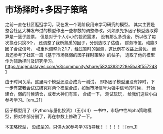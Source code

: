 # 市场择时+多因子策略

之前一直在社区逛逛学习，现在发一个现阶段用来学习研究的模型。 其实主要是整合社区大神发布过的模型作出一些参数的调整修改，列如原先多因子模型选取得算是一篮子股票， 但是对于个人小小的投资需求， 没有那么多资金，所以改了每次换仓只换3个， 还调整了我所熟悉的因子，分别选取了估值， 财务市值，动能3因子合成信号， 权重也调整为2.1.7，经过暂时的回测，这比例在收益上最优。
而且还参考了社区一篇《基于市场强弱的因子择时策略》的帖子， 选取了他的模型作为辅助择时及研究学习。
https://uqer.datayes.com/v3/community/share/58243831228e5ba8f5572481

由于时间关系，这里两个模型还没合成为一测试， 即多因子模型里没有择时，下一步有空我会试试研究将两个模型合成，如当市场信号为强中信号的时候， 开始建仓，弱的时候清仓，或者大神们有空， 合成一下， 测试玩玩， 给我们这些小白参考学习。[em_21]

因子模型用了《Python与量化投资》（王小川）一书中，市场中性Alpha策略模型，把对冲部分删了，再在参数上修改了一下。

本策略模型， 没成型的，只供大家参考学习指导我！！！！！！[em_1]
